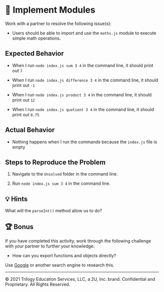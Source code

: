 # 🐛 Implement Modules

Work with a partner to resolve the following issue(s):

- Users should be able to import and use the `maths.js` module to execute simple math operations.

## Expected Behavior

- When I run `node index.js sum 3 4` in the command line, it should print out `7`

- When I run `node index.js difference 3 4` in the command line, it should print out `-1`

- When I run `node index.js product 3 4` in the command line, it should print out `12`

- When I run `node index.js quotient 3 4` in the command line, it should print out `0.75`

## Actual Behavior

- Nothing happens when I run the commands because the `index.js` file is empty

## Steps to Reproduce the Problem

1. Navigate to the `Unsolved` folder in the command line.

2. Run `node index.js sum 3 4` in the command line.

## 💡 Hints

What will the `parseInt()` method allow us to do?

## 🏆 Bonus

If you have completed this activity, work through the following challenge with your partner to further your knowledge:

- How can you export functions and objects directly?

Use [Google](https://www.google.com) or another search engine to research this.

---

© 2021 Trilogy Education Services, LLC, a 2U, Inc. brand. Confidential and Proprietary. All Rights Reserved.
